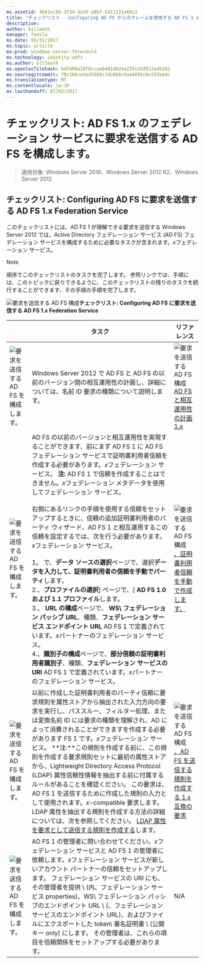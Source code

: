 ```yaml
---
ms.assetid: 4b81ac66-3f34-4a39-a8bf-5411131a69c2
title: "チェックリスト - Configuring AD FS からのクレームを使用する AD FS 1.x"
description: 
author: billmath
manager: femila
ms.date: 05/31/2017
ms.topic: article
ms.prod: windows-server-threshold
ms.technology: identity-adfs
ms.author: billmath
ms.openlocfilehash: bdfd06a28f8ccaa04014024a235cd19512adb181
ms.sourcegitcommit: 70c1b6cedad55b9c7d2068c9aa4891c6c533ee4c
ms.translationtype: MT
ms.contentlocale: ja-JP
ms.lasthandoff: 07/03/2017
---
```

# <a name="checklist-configuring-ad-fs-to-send-claims-to-an-ad-fs-1x-federation-service"></a>チェックリスト: AD FS 1.x のフェデレーション サービスに要求を送信する AD FS を構成します。

>適用対象: Windows Server 2016、Windows Server 2012 R2、Windows Server 2012
  
## <a name="checklist-configuring-ad-fs-to-send-claims-to-an-ad-fs-1x-federation-service"></a>チェックリスト: Configuring AD FS に要求を送信する AD FS 1.x Federation Service  
このチェックリストには、AD FS 1 が理解できる要求を送信する Windows Server 2012 では、Active Directory フェデレーション サービス \(AD FS\) フェデレーション サービスを構成するために必要なタスクが含まれます。*x*フェデレーション サービス。  
  
> [!NOTE]  
> 順序でこのチェックリストのタスクを完了します。 参照リンクでは、手順には、このトピックに戻りできるように、このチェックリストの残りのタスクを続行することができます、その手順の手順を完了します。  
  
![要求を送信する AD FS 構成](media/2b05dce3-938f-4168-9b8f-1f4398cbdb9b.gif)**チェックリスト: Configuring AD FS に要求を送信する AD FS 1.x Federation Service**  
  
||タスク|リファレンス|  
|-|--------|-------------|  
|![要求を送信する AD FS を構成します。](media/icon_checkboxo.gif)|Windows Server 2012 で AD FS と AD FS の以前のバージョン間の相互運用性の計画し、詳細については、名前 ID 要求の種類について説明します。|![要求を送信する AD FS 構成](media/faa393df-4856-4431-9eda-4f4e5be72a90.gif)[AD FS と相互運用性の計画 1.x](https://technet.microsoft.com/library/ff678040.aspx)|  
|![要求を送信する AD FS を構成します。](media/icon_checkboxo.gif)|AD FS の以前のバージョンと相互運用性を実現することができます、前にまず AD FS 1 に AD FS フェデレーション サービスで証明書利用者信頼を作成する必要があります。*x*フェデレーション サービス。 **注:** AD FS 1 で信頼を作成することはできません。*x*フェデレーション メタデータを使用してフェデレーション サービス。<br /><br />右側にあるリンクの手順を使用する信頼をセットアップするときに、信頼の追加証明書利用者のパーティ ウィザード、AD FS 1 と相互運用するこの信頼を設定するでは、次を行う必要があります。*x*フェデレーション サービス。<br /><br />1。 で、**データ ソースの選択**ページで、選択**データを入力して、証明書利用者の信頼を手動でパーティ**します。<br />2.、**プロファイルの選択**] ページで、[ **AD FS 1.0 および 1.1 プロファイル**します。<br />3.、 **URL の構成**ページで、 **WS\ フェデレーション パッシブ URL**、種類、**フェデレーション サービス エンドポイント URL** AD FS 1 で定義されています。*x*パートナーのフェデレーション サービス。<br />4.、**識別子の構成**ページで、**部分信頼の証明書利用者識別子**、種類、**フェデレーション サービスの URI** AD FS 1 で定義されています。*x*パートナーのフェデレーション サービス。|![要求を送信する AD FS 構成](media/faa393df-4856-4431-9eda-4f4e5be72a90.gif)[、証明書利用者信頼を手動で作成します。](../../ad-fs/operations/Create-a-Relying-Party-Trust.md)|  
|![要求を送信する AD FS を構成します。](media/icon_checkboxo.gif)|以前に作成した証明書利用者のパーティ信頼に要求規則を属性ストアから抽出された入力方向の要求を実行し、パススルー、フィルター処理、または変換名前 ID には要求の種類を理解され、AD によって消費されることができますを作成する必要があります FS 1 です。*x*フェデレーション サービス。 **注:**この規則を作成する前に、この規則を作成する要求規則セットに最初の属性ストアから、Lightweight Directory Access Protocol \(LDAP\) 属性信頼性情報を抽出する前に付属するルールがあることを確認ください。 この要求は、AD FS 1 を送信するために作成した規則の入力として使用されます。*x*\-compatible 要求します。 LDAP 属性を抽出する規則を作成する方法の詳細については、次を参照してください。 [LDAP 属性を要求として送信する規則を作成する](../../ad-fs/operations/Create-a-Rule-to-Send-LDAP-Attributes-as-Claims.md)します。|![要求を送信する AD FS 構成](media/faa393df-4856-4431-9eda-4f4e5be72a90.gif)[、AD FS を送信する規則を作成する 1.x 互換の要求](../../ad-fs/operations/Create-a-Rule-to-Send-an-AD-FS-1x-Compatible-Claim.md)|  
|![要求を送信する AD FS を構成します。](media/icon_checkboxo.gif)|AD FS 1 の管理者に問い合わせてください。*x*フェデレーション サービスと AD FS 1 の管理者に依頼します。*x*フェデレーション サービスが新しいアカウント パートナーの信頼をセットアップします。 フェデレーション サービスの URI にも、その管理者を提供 \ (内、フェデレーション サービス properties\)、WS\ フェデレーション パッシブのエンドポイント URL \ (、フェデレーション サービスのエンドポイント URL\)、およびファイルにエクスポートした token\ 署名証明書 \ (公開キー only\) にします。 その管理者は、これらの項目を信頼関係をセットアップする必要があります。|N\/A|  
  


